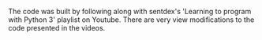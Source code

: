 The code was built by following along with sentdex's 'Learning to program with Python 3' playlist on Youtube. There are very view modifications to the code presented in the videos.
